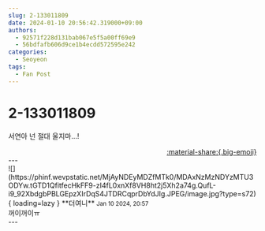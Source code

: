 ```yaml
---
slug: 2-133011809
date: 2024-01-10 20:56:42.319000+09:00
authors:
  - 92571f228d131bab067e5f5a00ff69e9
  - 56bdfafb606d9ce1b4ecdd572595e242
categories:
  - Seoyeon
tags:
  - Fan Post
---
```


# 2-133011809

<div class="post-container" markdown="1">
<div class="content-container md-sidebar__scrollwrap" markdown="1">

서연아 넌 절대 울지마...!

</div>
</div>

<div style="text-align: right;" markdown="1">
<a href="https://weverse.io/fromis9/fanpost/2-133011809" style="text-align: right;">:material-share:{.big-emoji}</a>
</div>
---

<div class="comments-container md-sidebar__scrollwrap" markdown="1">
<div class="comment" markdown="1">
<div class='id-container' markdown="1">
![](https://phinf.wevpstatic.net/MjAyNDEyMDZfMTk0/MDAxNzMzNDYzMTU3ODYw.tGTD1QfitfecHkFF9-zI4fL0xnXf8VH8ht2j5Xh2a74g.QufL-i9_92XbdgbPBLGEpzXIrDqS4JTDRCqprDbYdJIg.JPEG/image.jpg?type=s72){ loading=lazy }
**<span class="artist">더여니</span>** <small>Jan 10 2024, 20:57</small><br>
</div>
<div class='comment-body' markdown="1">
꺼이꺼이ㅠ
</div>
</div>
</div>
---
